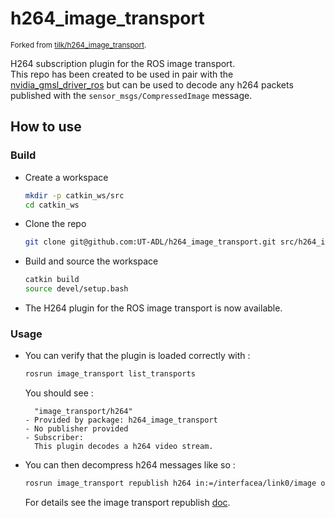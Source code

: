 # h264_image_transport

<sup>Forked from [tilk/h264_image_transport](https://github.com/tilk/h264_image_transport).</sup>

H264 subscription plugin for the ROS image transport.  
This repo has been created to be used in pair with
the [nvidia_gmsl_driver_ros](https://github.com/UT-ADL/nvidia_gmsl_driver_ros) but can be used to decode any h264
packets published with the `sensor_msgs/CompressedImage` message.

## How to use

### Build

- Create a workspace
  ```bash
  mkdir -p catkin_ws/src
  cd catkin_ws
  ```
- Clone the repo
  ```bash
  git clone git@github.com:UT-ADL/h264_image_transport.git src/h264_image_transport
  ```
- Build and source the workspace
  ```bash
  catkin build
  source devel/setup.bash
  ```
- The H264 plugin for the ROS image transport is now available.

### Usage

- You can verify that the plugin is loaded correctly with :
  ```bash
  rosrun image_transport list_transports
  ```

  You should see :
  ```
    "image_transport/h264"
  - Provided by package: h264_image_transport
  - No publisher provided
  - Subscriber:
    This plugin decodes a h264 video stream.
  ```
- You can then decompress h264 messages like so :
  ```bash
  rosrun image_transport republish h264 in:=/interfacea/link0/image out:=/interfacea/link0/image/repub
  ```
  For details see the image transport republish [doc](http://wiki.ros.org/image_transport#Nodes).

